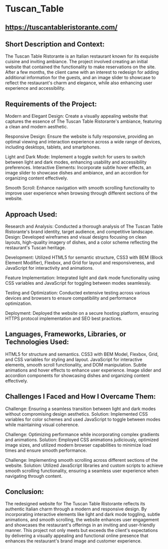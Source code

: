 # Tuscan_Table 
## https://tuscantableristorante.com/

## Short Description and Context: 
The Tuscan Table Ristorante is an Italian restaurant known for its exquisite cuisine and inviting ambiance. The project involved creating an initial website that contained the functionality to make reservations on the site. After a few months, the client came with an interest to redesign for adding additional information for the guests, and an image slider to showcase to reflect the restaurant's charm and elegance, while also enhancing user experience and accessibility.

## Requirements of the Project:

Modern and Elegant Design: Create a visually appealing website that captures the essence of The Tuscan Table Ristorante's ambiance, featuring a clean and modern aesthetic.

Responsive Design: Ensure the website is fully responsive, providing an optimal viewing and interaction experience across a wide range of devices, including desktops, tablets, and smartphones.

Light and Dark Mode: Implement a toggle switch for users to switch between light and dark modes, enhancing usability and accessibility preferences.
Interactive Elements: Incorporate subtle hover effects, an image slider to showcase dishes and ambiance, and an accordion for organizing content effectively.

Smooth Scroll: Enhance navigation with smooth scrolling functionality to improve user experience when browsing through different sections of the website.

## Approach Used:

Research and Analysis: Conducted a thorough analysis of The Tuscan Table Ristorante's brand identity, target audience, and competitive landscape.
Design: Developed wireframes and visual designs focusing on clean layouts, high-quality imagery of dishes, and a color scheme reflecting the restaurant's Tuscan heritage.

Development: Utilized HTML5 for semantic structure, CSS3 with BEM (Block Element Modifier), Flexbox, and Grid for layout and responsiveness, and JavaScript for interactivity and animations.

Feature Implementation: Integrated light and dark mode functionality using CSS variables and JavaScript for toggling between modes seamlessly.

Testing and Optimization: Conducted extensive testing across various devices and browsers to ensure compatibility and performance optimization.

Deployment: Deployed the website on a secure hosting platform, ensuring HTTPS protocol implementation and SEO best practices.

## Languages, Frameworks, Libraries, or Technologies Used:

HTML5 for structure and semantics.
CSS3 with BEM Model, Flexbox, Grid, and CSS variables for styling and layout.
JavaScript for interactive elements, smooth scroll functionality, and DOM manipulation.
Subtle animations and hover effects to enhance user experience. 
Image slider and accordion components for showcasing dishes and organizing content effectively.

## Challenges I Faced and How I Overcame Them:

Challenge: Ensuring a seamless transition between light and dark modes without compromising design aesthetics.
Solution: Implemented CSS variables for color schemes and used JavaScript to toggle between modes while maintaining visual coherence.

Challenge: Optimizing performance while incorporating complex gradients and animations.
Solution: Employed CSS animations judiciously, optimized image sizes, and utilized modern browser capabilities to minimize load times and ensure smooth performance.

Challenge: Implementing smooth scrolling across different sections of the website.
Solution: Utilized JavaScript libraries and custom scripts to achieve smooth scrolling functionality, ensuring a seamless user experience when navigating through content.

## Conclusion: 

The redesigned website for The Tuscan Table Ristorante reflects its authentic Italian charm through a modern and responsive design. By incorporating interactive elements like light and dark mode toggling, subtle animations, and smooth scrolling, the website enhances user engagement and showcases the restaurant's offerings in an inviting and user-friendly manner. This project not only meets but exceeds the client's expectations by delivering a visually appealing and functional online presence that enhances the restaurant's brand image and customer experience.

